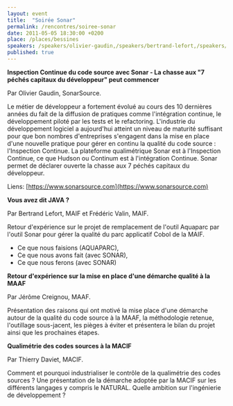 ```yaml
---
layout: event
title:  "Soirée Sonar"
permalink: /rencontres/soiree-sonar
date: 2011-05-05 18:30:00 +0200
place: /places/bessines
speakers: /speakers/olivier-gaudin,/speakers/bertrand-lefort,/speakers/frederic-valin,/speakers/jerome-creignou,/speakers/thierry-daviet
published: true
---
```


**Inspection Continue du code source avec Sonar - La chasse aux "7 péchés capitaux du développeur" peut commencer**

Par Olivier Gaudin, SonarSource.

Le métier de développeur a fortement évolué au cours des 10 dernières années du fait de la diffusion de pratiques comme l'intégration continue, le développement piloté par les tests et le refactoring. L'industrie du développement logiciel a aujourd'hui atteint un niveau de maturité suffisant pour que bon nombres d'entreprises s'engagent dans la mise en place d'une nouvelle pratique pour gérer en continu la qualité du code source : l'Inspection Continue. La plateforme qualimétrique Sonar est à l'Inspection Continue, ce que Hudson ou Continum est à l'intégration Continue. Sonar permet de déclarer ouverte la chasse aux 7 péchés capitaux du développeur.

Liens: [https://www.sonarsource.com](https://www.sonarsource.com)


**Vous avez dit JAVA ?**

Par Bertrand Lefort, MAIF et Frédéric Valin, MAIF.

Retour d'expérience sur le projet de remplacement de l'outil Aquaparc par l'outil Sonar pour gérer la qualité du parc applicatif Cobol de la MAIF.
 - Ce que nous faisions (AQUAPARC),
 - Ce que nous avons fait (avec SONAR),
 - Ce que nous ferons (avec SONAR)


**Retour d'expérience sur la mise en place d'une démarche qualité à la MAAF**

Par Jérôme Creignou, MAAF.

Présentation des raisons qui ont motivé la mise place d'une démarche autour de la qualité du code source à la MAAF, la méthodologie retenue, l'outillage sous-jacent, les pièges à éviter et présentera le bilan du projet ainsi que les prochaines étapes.

**Qualimétrie des codes sources à la MACIF**

Par Thierry Daviet, MACIF.

Comment et pourquoi industrialiser le contrôle de la qualimétrie des codes sources ? Une présentation de la démarche adoptée par la MACIF sur les différents langages y compris le NATURAL. Quelle ambition sur l'ingénierie de développement ?